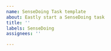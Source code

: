 ```yaml
---
name: SenseDoing Task template
about: Eastly start a SenseDoing task
title: ''
labels: SenseDoing
assignees: ''

---
```



